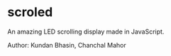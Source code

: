# scroled

An amazing LED scrolling display made in JavaScript.

Author: Kundan Bhasin, Chanchal Mahor
